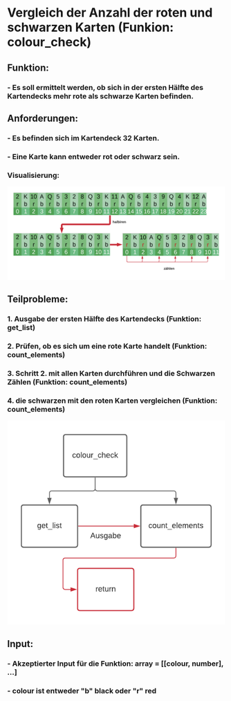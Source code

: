 # **Vergleich der Anzahl der roten und schwarzen Karten (Funkion: colour_check)**
## Funktion:
###  - Es soll ermittelt werden, ob sich in der ersten Hälfte des Kartendecks mehr rote als schwarze Karten befinden.

## Anforderungen:
### - Es befinden sich im Kartendeck 32 Karten.
### - Eine Karte kann entweder rot oder schwarz sein.

### Visualisierung:
![](Visualisierung.png)

## Teilprobleme:
### 1. Ausgabe der ersten Hälfte des Kartendecks (Funktion: get_list)
### 2. Prüfen, ob es sich um eine rote Karte handelt (Funktion: count_elements)
### 3. Schritt 2. mit allen Karten durchführen und die Schwarzen Zählen (Funktion: count_elements)
### 4. die schwarzen mit den roten Karten vergleichen (Funktion: count_elements)
![](Teil_Probleme.png)

## Input:
### - Akzeptierter Input für die Funktion: array = [[colour, number], …]
### - colour ist entweder "b" black oder "r" red
